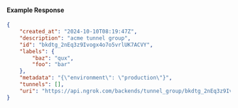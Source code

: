 <!-- Code generated for API Clients. DO NOT EDIT. -->

#### Example Response

```json
{
	"created_at": "2024-10-10T08:19:47Z",
	"description": "acme tunnel group",
	"id": "bkdtg_2nEq3z9Ivogx4o7o5vrlUK7ACVY",
	"labels": {
		"baz": "qux",
		"foo": "bar"
	},
	"metadata": "{\"environment\": \"production\"}",
	"tunnels": [],
	"uri": "https://api.ngrok.com/backends/tunnel_group/bkdtg_2nEq3z9Ivogx4o7o5vrlUK7ACVY"
}
```
